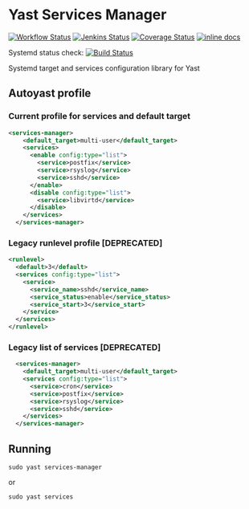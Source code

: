 # Yast Services Manager

[![Workflow Status](https://github.com/yast/yast-services-manager/workflows/CI/badge.svg?branch=master)](
https://github.com/yast/yast-services-manager/actions?query=branch%3Amaster)
[![Jenkins Status](https://ci.opensuse.org/buildStatus/icon?job=yast-yast-services-manager-master)](
https://ci.opensuse.org/view/Yast/job/yast-yast-services-manager-master/)
[![Coverage Status](https://img.shields.io/coveralls/yast/yast-services-manager.svg)](https://coveralls.io/r/yast/yast-services-manager?branch=master)
[![inline docs](http://inch-ci.org/github/yast/yast-services-manager.svg?branch=master)](http://inch-ci.org/github/yast/yast-services-manager)

Systemd status check: [![Build Status](https://travis-ci.org/yast/yast-services-manager.svg?branch=systemd_states_check)](https://travis-ci.org/yast/yast-services-manager/branches)


Systemd target and services configuration library for Yast

## Autoyast profile

### Current profile for services and default target

```xml
<services-manager>
    <default_target>multi-user</default_target>
    <services>
      <enable config:type="list">
        <service>postfix</service>
        <service>rsyslog</service>
        <service>sshd</service>
      </enable>
      <disable config:type="list">
        <service>libvirtd</service>
      </disable>
    </services>
  </services-manager>
```
### Legacy runlevel profile [DEPRECATED]

```xml
<runlevel>
  <default>3</default>
  <services config:type="list">
    <service>
      <service_name>sshd</service_name>
      <service_status>enable</service_status>
      <service_start>3</service_start>
    </service>
  </services>
</runlevel>
```

### Legacy list of services [DEPRECATED]

```xml
  <services-manager>
    <default_target>multi-user</default_target>
    <services config:type="list">
      <service>cron</service>
      <service>postfix</service>
      <service>rsyslog</service>
      <service>sshd</service>
    </services>
  </services-manager>
```

## Running

`sudo yast services-manager`

or

`sudo yast services`

